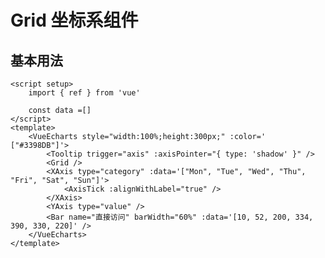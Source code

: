 # Grid 坐标系组件

<script setup>
  import { ref } from 'vue'
  import * as echarts from 'echarts';

  const data =[]
</script>

<VueEcharts style="width:100%;height:300px;" :color=' ["#3398DB"]'>
    <Tooltip trigger="axis" :axisPointer="{ type: 'shadow' }" />
    <Grid />
    <XAxis type="category" :data='["Mon", "Tue", "Wed", "Thu", "Fri", "Sat", "Sun"]'>
        <AxisTick :alignWithLabel="true" />
    </XAxis>
    <YAxis type="value" />
    <Bar name="直接访问" barWidth="60%" :data='[10, 52, 200, 334, 390, 330, 220]' />
</VueEcharts>

## 基本用法

```vue
<script setup>
    import { ref } from 'vue'

    const data =[]
</script>
<template>
    <VueEcharts style="width:100%;height:300px;" :color=' ["#3398DB"]'>
        <Tooltip trigger="axis" :axisPointer="{ type: 'shadow' }" />
        <Grid />
        <XAxis type="category" :data='["Mon", "Tue", "Wed", "Thu", "Fri", "Sat", "Sun"]'>
            <AxisTick :alignWithLabel="true" />
        </XAxis>
        <YAxis type="value" />
        <Bar name="直接访问" barWidth="60%" :data='[10, 52, 200, 334, 390, 330, 220]' />
    </VueEcharts>
</template>
```
